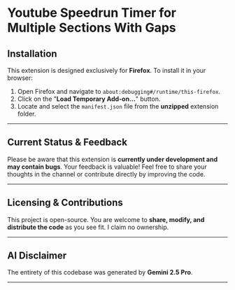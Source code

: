 # Youtube Speedrun Timer for Multiple Sections With Gaps

## Installation

This extension is designed exclusively for **Firefox**. To install it in your browser:

1.  Open Firefox and navigate to `about:debugging#/runtime/this-firefox`.
2.  Click on the "**Load Temporary Add-on...**" button.
3.  Locate and select the `manifest.json` file from the **unzipped** extension folder.

---
## Current Status & Feedback

Please be aware that this extension is **currently under development and may contain bugs**. Your feedback is valuable! Feel free to share your thoughts in the channel or contribute directly by improving the code.

---
## Licensing & Contributions

This project is open-source. You are welcome to **share, modify, and distribute the code** as you see fit. I claim no ownership.

---
## AI Disclaimer

The entirety of this codebase was generated by **Gemini 2.5 Pro**.

---
